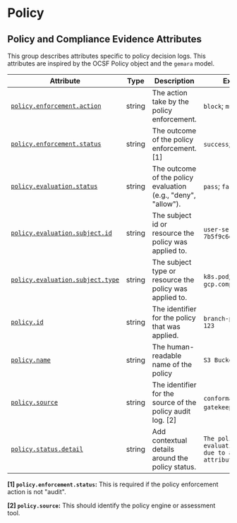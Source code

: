 <!-- NOTE: THIS FILE IS AUTOGENERATED. DO NOT EDIT BY HAND. -->
<!-- see templates/registry/markdown/attribute_namespace.md.j2 -->

# Policy

## Policy and Compliance Evidence Attributes

This group describes attributes specific to policy decision logs. This attributes are inspired by the OCSF Policy object and the `gemara` model.

| Attribute | Type | Description | Examples | Stability |
|---|---|---|---|---|
| <a id="policy-enforcement-action" href="#policy-enforcement-action">`policy.enforcement.action`</a> | string | The action take by the policy enforcement. | `block`; `mutate`; `audit` | ![Development](https://img.shields.io/badge/-development-blue) |
| <a id="policy-enforcement-status" href="#policy-enforcement-status">`policy.enforcement.status`</a> | string | The outcome of the policy enforcement. [1] | `success`; `fail`; `error` | ![Development](https://img.shields.io/badge/-development-blue) |
| <a id="policy-evaluation-status" href="#policy-evaluation-status">`policy.evaluation.status`</a> | string | The outcome of the policy evaluation (e.g., "deny", "allow"). | `pass`; `fail`; `error` | ![Development](https://img.shields.io/badge/-development-blue) |
| <a id="policy-evaluation-subject-id" href="#policy-evaluation-subject-id">`policy.evaluation.subject.id`</a> | string | The subject id or resource the policy was applied to. | `user-service-7b5f9c6d8-xyz` | ![Development](https://img.shields.io/badge/-development-blue) |
| <a id="policy-evaluation-subject-type" href="#policy-evaluation-subject-type">`policy.evaluation.subject.type`</a> | string | The subject type or resource the policy was applied to. | `k8s.pod`; `k8s.service`; `gcp.compute.instance` | ![Development](https://img.shields.io/badge/-development-blue) |
| <a id="policy-id" href="#policy-id">`policy.id`</a> | string | The identifier for the policy that was applied. | `branch-protection-123` | ![Development](https://img.shields.io/badge/-development-blue) |
| <a id="policy-name" href="#policy-name">`policy.name`</a> | string | The human-readable name of the policy | `S3 Bucket Check` | ![Development](https://img.shields.io/badge/-development-blue) |
| <a id="policy-source" href="#policy-source">`policy.source`</a> | string | The identifier for the source of the policy audit log. [2] | `conforma`; `opa-gatekeeper`; `kyverno` | ![Development](https://img.shields.io/badge/-development-blue) |
| <a id="policy-status-detail" href="#policy-status-detail">`policy.status.detail`</a> | string | Add contextual details around the policy status. | `The policy evaluation failed due to a missing attribute.` | ![Development](https://img.shields.io/badge/-development-blue) |

**[1] `policy.enforcement.status`:** This is required if the policy enforcement action is not "audit".

**[2] `policy.source`:** This should identify the policy engine or assessment tool.
